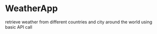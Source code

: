 # WeatherApp
retrieve weather from different countries and city around the world using basic API call

